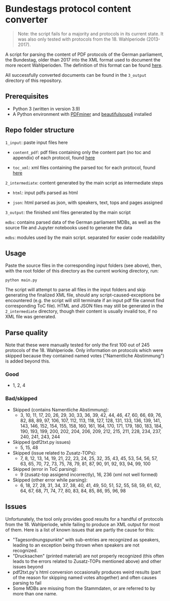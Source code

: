 # Bundestags protocol content converter

> Note: the script fails for a majority and protocols in its current state. It was also only tested with protocols from the 18. Wahlperiode (2013-2017).

A script for parsing the content of PDF protocols of the German parliament, the Bundestag, older than 2017 into the XML format used to document the more recent Wahlperioden. The definition of this format can be found [here](https://www.bundestag.de/resource/blob/577234/4c8091d8650fe417016bb48e604e3eaf/dbtplenarprotokoll_kommentiert-data.pdf).

All successfully converted documents can be found in the `3_output` directory of this repository.

## Prerequisites

- Python 3 (written in version 3.9)
- A Python environment with [PDFminer](https://pypi.org/project/pdfminer) and [beautifulsoup4](https://pypi.org/project/beautifulsoup4/) installed

## Repo folder structure

`1_input`: paste input files here

- `content_pdf`: pdf files containing only the content part (no toc and appendix) of each protocol, found [here](https://github.com/Shoggomo/bundestags_protocol_splitter)

- `toc_xml`: xml files containing the parsed toc for each protocol, found [here](https://github.com/Shoggomo/bundestags_protocol_tos_converter/tree/main/xml_output)

`2_intermediate`: content generated by the main script as intermediate steps

- `html`: input pdfs parsed as html

- `json`: html parsed as json, with speakers, text, tops and pages assigned

`3_output`: the finished xml files generated by the main script

`mdbs`: contains parsed data of the German parliament MDBs, as well as the source file and Jupyter notebooks used to generate the data

`mdbs`: modules used by the main script. separated for easier code readability

## Usage

Paste the source files in the corresponding input folders (see above), then, with the root folder of this directory as the current working directory, run:

```
python main.py
```

The script will attempt to parse all files in the input folders and skip generating the finalized XML file, should any script-caused-exceptions be encountered (e.g. the script will still terminate if an input pdf file cannot find corresponding ToC file). HTML and JSON files may still be generated in the `2_intermediate` directory, though their content is usually invalid too, if no XML file was generated.

## Parse quality

Note that these were manually tested for only the first 100 out of 245 protocols of the 18. Wahlperiode. Only information on protocols which were skipped because they contained named votes ("Namentliche Abstimmung") is added beyond this.

### Good

- 1, 2, 4

### Bad/skipped

- Skipped (contains Namentliche Abstimmung):
  - 3, 10, 11, 17, 20, 26, 29, 30, 33, 36, 39, 42, 44, 46, 47, 60, 66, 69, 76, 82, 88, 89, 97, 106, 107, 112, 113, 118, 127, 128, 131, 133, 136, 139, 141, 143, 146, 152, 154, 155, 158, 160, 161, 164, 170, 171, 179, 180, 183, 184, 190, 193, 199, 200, 202, 204, 206, 209, 212, 215, 211, 228, 234, 237, 240, 241, 243, 244
- Skipped (pdf2txt.py issues)
  - 5, 15, 48
- Skipped (issue related to Zusatz-TOPs):
  - 7, 8, 12, 13, 14, 19, 21, 22, 23, 24, 25, 32, 35, 43, 45, 53, 54, 56, 57, 63, 65, 70, 72, 73, 75, 78, 79, 81, 87, 90, 91, 92, 93, 94, 99, 100
- Skipped (error in ToC parsing):
  - 9 (zusatz-top assigend incorrectly), 16, 236 (xml not well formed)
- Skipped (other error while parsing):
  - 6, 18, 27, 28, 31, 34, 37, 38, 40, 41, 49, 50, 51, 52, 55, 58, 59, 61, 62, 64, 67, 68, 71, 74, 77, 80, 83, 84, 85, 86, 95, 96, 98

## Issues

Unfortunately, the tool only provides good results for a handful of protocols from the 18. Wahlperiode, while failing to produce an XML output for most of them. Here is a list of known issues that are partly the cause for this:

- "Tagesordnungspunkte" with sub-entries are recognized as speakers, leading to an exception being thrown when speakers are not recognized.
- "Drucksachen" (printed material) are not properly recognized (this often leads to the errors related to Zusatz-TOPs mentioned above) and other issues beyond
- pdf2txt.py's html conversion occasionally produces weird results (part of the reason for skipping named votes altogether) and often causes parsing to fail
- Some MDBs are missing from the Stammdaten, or are referred to by more than one name.
